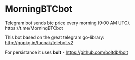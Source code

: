 # MorningBTCbot
Telegram bot sends btc price every morning (9:00 AM UTC).<br>
https://t.me/MorningBTCbot

This bot based on the great telegram go-library: http://gopkg.in/tucnak/telebot.v2

For persistance it uses **bolt** - https://github.com/boltdb/bolt 
